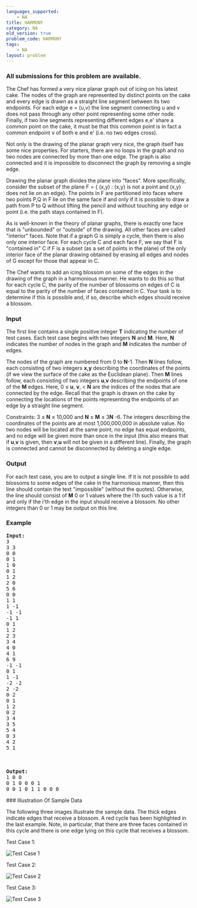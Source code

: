 ```yaml
---
languages_supported:
    - NA
title: HARMONY
category: NA
old_version: true
problem_code: HARMONY
tags:
    - NA
layout: problem
---
```

###  All submissions for this problem are available. 

The Chef has formed a very nice planar graph out of icing on his latest cake. The nodes of the graph are represented by distinct points on the cake and every edge is drawn as a straight line segment between its two endpoints. For each edge e = (u,v) the line segment connecting u and v does not pass through any other point representing some other node. Finally, if two line segments representing different edges e,e' share a common point on the cake, it must be that this common point is in fact a common endpoint v of both e and e' (i.e. no two edges cross).

Not only is the drawing of the planar graph very nice, the graph itself has some nice properties. For starters, there are no loops in the graph and no two nodes are connected by more than one edge. The graph is also connected and it is impossible to disconnect the graph by removing a single edge.

Drawing the planar graph divides the plane into "faces". More specifically, consider the subset of the plane F = { (x,y) : (x,y) is not a point and (x,y) does not lie on an edge}. The points in F are partitioned into faces where two points P,Q in F lie on the same face if and only if it is possible to draw a path from P to Q without lifting the pencil and without touching any edge or point (i.e. the path stays contained in F).

As is well-known in the theory of planar graphs, there is exactly one face that is "unbounded" or "outside" of the drawing. All other faces are called "interior" faces. Note that if a graph G is simply a cycle, then there is also only one interior face. For each cycle C and each face F, we say that F is "contained in" C if F is a subset (as a set of points in the plane) of the only interior face of the planar drawing obtained by erasing all edges and nodes of G except for those that appear in C.

The Chef wants to add an icing blossom on some of the edges in the drawing of the graph in a harmonious manner. He wants to do this so that for each cycle C, the parity of the number of blossoms on edges of C is equal to the parity of the number of faces contained in C. Your task is to determine if this is possible and, if so, describe which edges should receive a blossom.

### Input

The first line contains a single positive integer **T** indicating the number of test cases. Each test case begins with two integers **N** and **M**. Here, **N** indicates the number of nodes in the graph and **M** indicates the number of edges.

The nodes of the graph are numbered from 0 to **N**-1. Then **N** lines follow, each consisting of two integers **x,y** describing the coordinates of the points (if we view the surface of the cake as the Euclidean plane). Then **M** lines follow, each consisting of two integers **u**,**v** describing the endpoints of one of the **M** edges. Here, 0 ≤ **u**, **v**, < **N** are the indices of the nodes that are connected by the edge. Recall that the graph is drawn on the cake by connecting the locations of the points representing the endpoints of an edge by a straight line segment.

Constraints: 3 ≤ **N** ≤ 10,000 and  **N**  ≤  **M**  ≤ 3**N** -6. The integers describing the coordinates of the points are at most 1,000,000,000 in absolute value. No two nodes will be located at the same point, no edge has equal endpoints, and no edge will be given more than once in the input (this also means that if **u**,**v** is given, then **v**,**u** will not be given in a different line). Finally, the graph is connected and cannot be disconnected by deleting a single edge.

### Output

For each test case, you are to output a single line. If it is not possible to add blossoms to some edges of the cake in the harmonious manner, then this line should contain the text "impossible" (without the quotes). Otherwise, the line should consist of **M** 0 or 1 values where the i'th such value is a 1 if and only if the i'th edge in the input should receive a blossom. No other integers than 0 or 1 may be output on this line.

### Example

<pre><b>Input:</b>
3
3 3
0 0
0 1
1 0
0 1
1 2
2 0
5 6
0 0
1 1
1 -1
-1 -1
-1 1
0 1
1 2
2 3
3 4
4 0
4 1
6 9
-1 -1
0 1
1 -1
-2 -2
2 -2
0 2
0 1
1 2
0 2
3 4
3 5
5 4
0 3
4 2
5 1



<b>Output:</b>
1 0 0
0 1 0 0 0 1
0 0 1 0 1 1 0 0 0
</pre>### Illustration Of Sample Data

The following three images illustrate the sample data. The thick edges indicate edges that receive a blossom. A red cycle has been highlighted in the last example. Note, in particular, that there are three faces contained in this cycle and there is one edge lying on this cycle that receives a blossom.

Test Case 1:

![Test Case 1](/download/c1.png)

Test Case 2:

![Test Case 2](/download/c2.png)

Test Case 3:

![Test Case 3](/download/c3.png)

